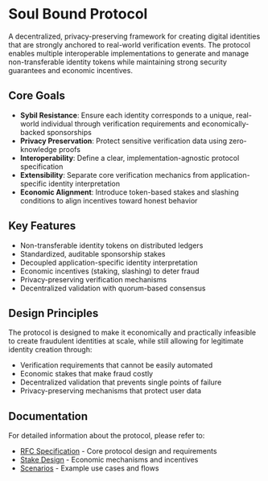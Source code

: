 # Soul Bound Protocol

A decentralized, privacy-preserving framework for creating digital identities that are strongly anchored to real-world verification events. The protocol enables multiple interoperable implementations to generate and manage non-transferable identity tokens while maintaining strong security guarantees and economic incentives.

## Core Goals

- **Sybil Resistance**: Ensure each identity corresponds to a unique, real-world individual through verification requirements and economically-backed sponsorships
- **Privacy Preservation**: Protect sensitive verification data using zero-knowledge proofs
- **Interoperability**: Define a clear, implementation-agnostic protocol specification
- **Extensibility**: Separate core verification mechanics from application-specific identity interpretation
- **Economic Alignment**: Introduce token-based stakes and slashing conditions to align incentives toward honest behavior

## Key Features

- Non-transferable identity tokens on distributed ledgers
- Standardized, auditable sponsorship stakes
- Decoupled application-specific identity interpretation
- Economic incentives (staking, slashing) to deter fraud
- Privacy-preserving verification mechanisms
- Decentralized validation with quorum-based consensus

## Design Principles

The protocol is designed to make it economically and practically infeasible to create fraudulent identities at scale, while still allowing for legitimate identity creation through:

- Verification requirements that cannot be easily automated
- Economic stakes that make fraud costly
- Decentralized validation that prevents single points of failure
- Privacy-preserving mechanisms that protect user data

## Documentation

For detailed information about the protocol, please refer to:
- [RFC Specification](rfc.md) - Core protocol design and requirements
- [Stake Design](stake-design.md) - Economic mechanisms and incentives
- [Scenarios](scenarios.md) - Example use cases and flows